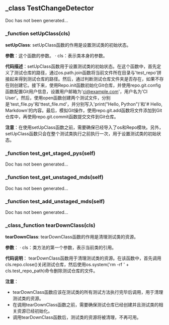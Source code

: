 ## _class TestChangeDetector
Doc has not been generated...
### _function setUpClass(cls)
**setUpClass**: setUpClass函数的作用是设置测试类的初始状态。

**参数**：这个函数的参数。
· cls：表示类本身的参数。

**代码描述**：setUpClass函数用于设置测试类的初始状态。在这个函数中，首先定义了测试仓库的路径，通过os.path.join函数将当前文件所在目录与'test_repo'拼接起来得到测试仓库的路径。然后，通过判断测试仓库文件夹是否存在，如果不存在则创建它。接下来，使用Repo.init函数初始化Git仓库，并使用repo.git.config函数配置Git用户信息，设置用户邮箱为'ci@example.com'，用户名为'CI User'。然后，使用open函数创建两个测试文件，分别是'test_file.py'和'ttest_file.md'，并分别写入'print("Hello, Python")'和'# Hello, Markdown'的内容。最后，模拟Git操作，使用repo.git.add函数将文件添加到Git仓库中，再使用repo.git.commit函数提交文件到Git仓库。

**注意**：在使用setUpClass函数之前，需要确保已经导入了os和Repo模块。另外，setUpClass函数只会在整个测试类执行之前执行一次，用于设置测试类的初始状态。
### _function test_get_staged_pys(self)
Doc has not been generated...
### _function test_get_unstaged_mds(self)
Doc has not been generated...
### _function test_add_unstaged_mds(self)
Doc has not been generated...
### _class_function tearDownClass(cls)
**tearDownClass**: tearDownClass函数的作用是清理测试类的资源。

**参数**：
· cls：类方法的第一个参数，表示当前类的引用。

**代码说明**：
tearDownClass函数用于清理测试类的资源。在该函数中，首先调用cls.repo.close()关闭测试仓库，然后使用os.system('rm -rf ' + cls.test_repo_path)命令删除测试仓库的文件。

**注意**：
- tearDownClass函数应该在测试类的所有测试方法执行完毕后调用，用于清理测试类的资源。
- 在调用tearDownClass函数之前，需要确保测试仓库已经创建并且测试类的相关资源已经初始化。
- 调用tearDownClass函数后，测试类的资源将被清理，不再可用。
